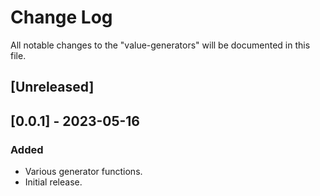 # Change Log

All notable changes to the "value-generators" will be documented in this file.

## [Unreleased]

## [0.0.1] - 2023-05-16

### Added

- Various generator functions.
- Initial release.

<!--
See: https://common-changelog.org/

## [0.0.1] - 2023-01-01

### Changed

### Added

### Removed

### Fixed
-->
